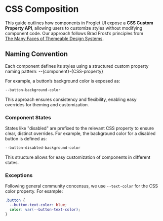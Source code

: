 # CSS Composition

This guide outlines how components in Froglet UI expose a **CSS Custom  
Property API**, allowing users to customize styles without modifying  
component code. Our approach follows Brad Frost’s principles from  
[The Many Faces of Themeable Design Systems](https://bradfrost.com/blog/post/the-many-faces-of-themeable-design-systems/).

## Naming Convention

Each component defines its styles using a structured custom property  
naming pattern: --{component}-{CSS-property}

For example, a button’s background color is exposed as:

```css
--button-background-color
```

This approach ensures consistency and flexibility, enabling easy  
overrides for theming and customization.

### Component States

States like "disabled" are prefixed to the relevant CSS property to ensure  
clear, distinct overrides. For example, the background color for a disabled  
button is defined as:

```css
--button-disabled-background-color
```

This structure allows for easy customization of components in different states.

### Exceptions

Following general community concensus, we use `--text-color` for the CSS color
property. For example:

```css
.button {
  --button-text-color: blue;
  color: var(--button-text-color);
}
```
